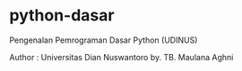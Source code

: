 # python-dasar
Pengenalan Pemrograman Dasar Python (UDINUS) 

Author : Universitas Dian Nuswantoro
by. TB. Maulana Aghni
